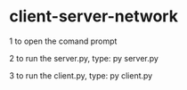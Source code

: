 # client-server-network

1 to open the comand prompt

2 to run the server.py, type:
     py server.py
     
3 to run the client.py, type:
     py client.py
